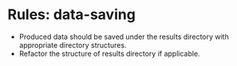 <!-- ---
!-- title: 2025-01-03 03:07:05
!-- author: Yusuke Watanabe
!-- date: /home/ywatanabe/proj/llemacs/workspace/resources/prompt-templates/components/03_rules/data-saving.md
!-- --- -->

# Rules: data-saving
* Produced data should be saved under the results directory with appropriate directory structures.
* Refactor the structure of results directory if applicable.